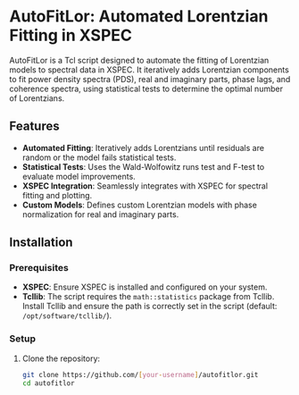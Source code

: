 # AutoFitLor: Automated Lorentzian Fitting in XSPEC

AutoFitLor is a Tcl script designed to automate the fitting of Lorentzian models to spectral data in XSPEC. It iteratively adds Lorentzian components to fit power density spectra (PDS), real and imaginary parts, phase lags, and coherence spectra, using statistical tests to determine the optimal number of Lorentzians.

## Features

- **Automated Fitting**: Iteratively adds Lorentzians until residuals are random or the model fails statistical tests.
- **Statistical Tests**: Uses the Wald-Wolfowitz runs test and F-test to evaluate model improvements.
- **XSPEC Integration**: Seamlessly integrates with XSPEC for spectral fitting and plotting.
- **Custom Models**: Defines custom Lorentzian models with phase normalization for real and imaginary parts.

## Installation

### Prerequisites

- **XSPEC**: Ensure XSPEC is installed and configured on your system.
- **Tcllib**: The script requires the `math::statistics` package from Tcllib. Install Tcllib and ensure the path is correctly set in the script (default: `/opt/software/tcllib/`).

### Setup

1. Clone the repository:
   ```bash
   git clone https://github.com/[your-username]/autofitlor.git
   cd autofitlor
